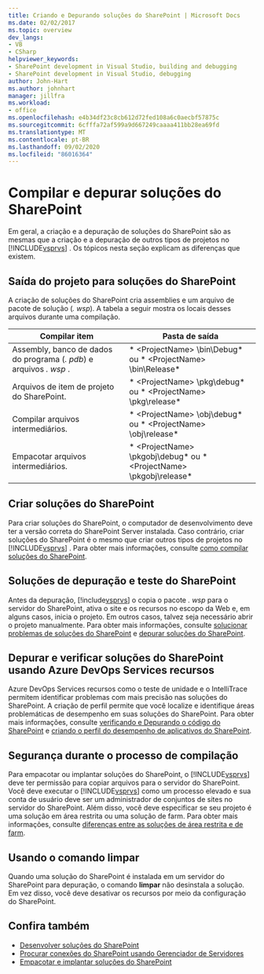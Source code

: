 ```yaml
---
title: Criando e Depurando soluções do SharePoint | Microsoft Docs
ms.date: 02/02/2017
ms.topic: overview
dev_langs:
- VB
- CSharp
helpviewer_keywords:
- SharePoint development in Visual Studio, building and debugging
- SharePoint development in Visual Studio, debugging
author: John-Hart
ms.author: johnhart
manager: jillfra
ms.workload:
- office
ms.openlocfilehash: e4b34df23c8cb612d72fed108a6c0aecbf57875c
ms.sourcegitcommit: 6cfffa72af599a9d667249caaaa411bb28ea69fd
ms.translationtype: MT
ms.contentlocale: pt-BR
ms.lasthandoff: 09/02/2020
ms.locfileid: "86016364"
---
```

# <a name="build-and-debug-sharepoint-solutions"></a>Compilar e depurar soluções do SharePoint
  Em geral, a criação e a depuração de soluções do SharePoint são as mesmas que a criação e a depuração de outros tipos de projetos no [!INCLUDE[vsprvs](../sharepoint/includes/vsprvs-md.md)] . Os tópicos nesta seção explicam as diferenças que existem.

## <a name="project-output-for-sharepoint-solutions"></a>Saída do projeto para soluções do SharePoint
 A criação de soluções do SharePoint cria assemblies e um arquivo de pacote de solução (*. wsp*). A tabela a seguir mostra os locais desses arquivos durante uma compilação.

|Compilar item|Pasta de saída|
|----------------|-------------------|
|Assembly, banco de dados do programa (*. pdb*) e arquivos *. wsp* .|* \<ProjectName> \bin\Debug* ou * \<ProjectName> \bin\Release*|
|Arquivos de item de projeto do SharePoint.|* \<ProjectName> \pkg\debug* ou * \<ProjectName> \pkg\release*|
|Compilar arquivos intermediários.|* \<ProjectName> \obj\debug* ou * \<ProjectName> \obj\release*|
|Empacotar arquivos intermediários.|* \<ProjectName> \pkgobj\debug* ou * \<ProjectName> \pkgobj\release*|

## <a name="build-sharepoint-solutions"></a>Criar soluções do SharePoint
 Para criar soluções do SharePoint, o computador de desenvolvimento deve ter a versão correta do SharePoint Server instalada. Caso contrário, criar soluções do SharePoint é o mesmo que criar outros tipos de projetos no [!INCLUDE[vsprvs](../sharepoint/includes/vsprvs-md.md)] . Para obter mais informações, consulte [como compilar soluções do SharePoint](../sharepoint/how-to-build-sharepoint-solutions.md).

## <a name="debug-and-test-sharepoint-solutions"></a>Soluções de depuração e teste do SharePoint
 Antes da depuração, [!include[vsprvs](../sharepoint/includes/vsprvs-md.md)] o copia o pacote *. wsp* para o servidor do SharePoint, ativa o site e os recursos no escopo da Web e, em alguns casos, inicia o projeto. Em outros casos, talvez seja necessário abrir o projeto manualmente. Para obter mais informações, consulte [solucionar problemas de soluções do SharePoint](../sharepoint/troubleshooting-sharepoint-solutions.md) e [depurar soluções do SharePoint](../sharepoint/debugging-sharepoint-solutions.md).

## <a name="debug-and-verify-sharepoint-solutions-by-using-azure-devops-services-features"></a>Depurar e verificar soluções do SharePoint usando Azure DevOps Services recursos
 Azure DevOps Services recursos como o teste de unidade e o IntelliTrace permitem identificar problemas com mais precisão nas soluções do SharePoint. A criação de perfil permite que você localize e identifique áreas problemáticas de desempenho em suas soluções do SharePoint. Para obter mais informações, consulte [verificando e Depurando o código do SharePoint](../sharepoint/verifying-and-debugging-sharepoint-code.md) e [criando o perfil do desempenho de aplicativos do SharePoint](../sharepoint/profiling-the-performance-of-sharepoint-applications.md).

## <a name="security-during-the-build-process"></a>Segurança durante o processo de compilação
 Para empacotar ou implantar soluções do SharePoint, o [!INCLUDE[vsprvs](../sharepoint/includes/vsprvs-md.md)] deve ter permissão para copiar arquivos para o servidor do SharePoint. Você deve executar o [!INCLUDE[vsprvs](../sharepoint/includes/vsprvs-md.md)] como um processo elevado e sua conta de usuário deve ser um administrador de conjuntos de sites no servidor do SharePoint. Além disso, você deve especificar se seu projeto é uma solução em área restrita ou uma solução de farm. Para obter mais informações, consulte [diferenças entre as soluções de área restrita e de farm](../sharepoint/differences-between-sandboxed-and-farm-solutions.md).

## <a name="using-the-clean-command"></a>Usando o comando limpar
 Quando uma solução do SharePoint é instalada em um servidor do SharePoint para depuração, o comando **limpar** não desinstala a solução. Em vez disso, você deve desativar os recursos por meio da configuração do SharePoint.

## <a name="see-also"></a>Confira também
- [Desenvolver soluções do SharePoint](../sharepoint/developing-sharepoint-solutions.md)
- [Procurar conexões do SharePoint usando Gerenciador de Servidores](../sharepoint/browsing-sharepoint-connections-using-server-explorer.md)
- [Empacotar e implantar soluções do SharePoint](../sharepoint/packaging-and-deploying-sharepoint-solutions.md)
